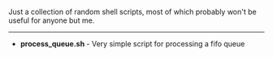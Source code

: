 Just a collection of random shell scripts, most of which probably won't be useful for anyone but me.

---

* __process_queue.sh__ - Very simple script for processing a fifo queue